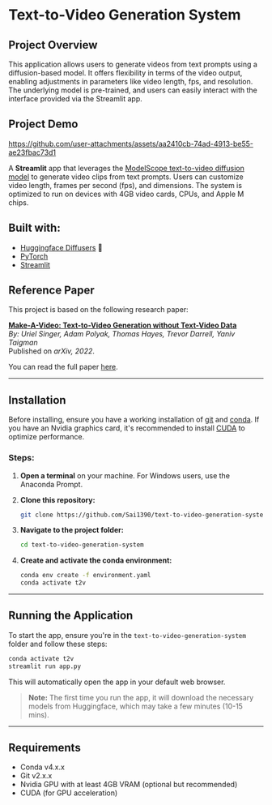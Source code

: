# Text-to-Video Generation System


## Project Overview
This application allows users to generate videos from text prompts using a diffusion-based model. It offers flexibility in terms of the video output, enabling adjustments in parameters like video length, fps, and resolution. The underlying model is pre-trained, and users can easily interact with the interface provided via the Streamlit app.

## Project Demo
https://github.com/user-attachments/assets/aa2410cb-74ad-4913-be55-ae23fbac73d1


A **Streamlit** app that leverages the [ModelScope text-to-video diffusion model](https://huggingface.co/damo-vilab/modelscope-damo-text-to-video-synthesis) to generate video clips from text prompts. Users can customize video length, frames per second (fps), and dimensions. The system is optimized to run on devices with 4GB video cards, CPUs, and Apple M chips.

## **Built with:**
- [Huggingface Diffusers](https://github.com/huggingface/diffusers) 🧨
- [PyTorch](https://github.com/pytorch/pytorch)
- [Streamlit](https://github.com/streamlit/streamlit)


## Reference Paper

This project is based on the following research paper:

**[Make-A-Video: Text-to-Video Generation without Text-Video Data](https://arxiv.org/pdf/2209.14792)**  
*By: Uriel Singer, Adam Polyak, Thomas Hayes, Trevor Darrell, Yaniv Taigman*  
Published on *arXiv, 2022*.

You can read the full paper [here](https://arxiv.org/pdf/2209.14792).

---

## **Installation**

Before installing, ensure you have a working installation of [git](https://git-scm.com/downloads) and [conda](https://conda.io/projects/conda/en/latest/user-guide/install/index.html). If you have an Nvidia graphics card, it's recommended to install [CUDA](https://developer.nvidia.com/cuda-downloads) to optimize performance.

### **Steps:**

1. **Open a terminal** on your machine. For Windows users, use the Anaconda Prompt.

2. **Clone this repository:**

    ```bash
    git clone https://github.com/Sai1390/text-to-video-generation-system.git
    ```

3. **Navigate to the project folder:**

    ```bash
    cd text-to-video-generation-system
    ```

4. **Create and activate the conda environment:**

    ```bash
    conda env create -f environment.yaml
    conda activate t2v
    ```

---

## **Running the Application**

To start the app, ensure you're in the `text-to-video-generation-system` folder and follow these steps:

```bash
conda activate t2v
streamlit run app.py
```

This will automatically open the app in your default web browser.

> **Note:** The first time you run the app, it will download the necessary models from Huggingface, which may take a few minutes (10-15 mins).
--- 
## **Requirements**
- Conda v4.x.x
- Git v2.x.x
- Nvidia GPU with at least 4GB VRAM (optional but recommended)
- CUDA (for GPU acceleration)
